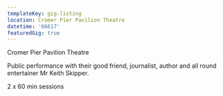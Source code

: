 ```yaml
---
templateKey: gig-listing
location: Cromer Pier Pavilion Theatre
datetime: '66617'
featuredGig: true
---
```

Cromer Pier Pavilion Theatre

Public performance with their good friend, journalist, author and all round entertainer Mr Keith Skipper.

2 x 60 min sessions
